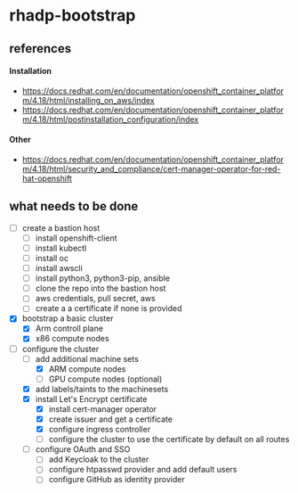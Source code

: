 # rhadp-bootstrap

## references

#### Installation
- https://docs.redhat.com/en/documentation/openshift_container_platform/4.18/html/installing_on_aws/index
- https://docs.redhat.com/en/documentation/openshift_container_platform/4.18/html/postinstallation_configuration/index

#### Other
- https://docs.redhat.com/en/documentation/openshift_container_platform/4.18/html/security_and_compliance/cert-manager-operator-for-red-hat-openshift

## what needs to be done

- [ ] create a bastion host
    - [ ] install openshift-client
    - [ ] install kubectl
    - [ ] install oc
    - [ ] install awscli
    - [ ] install python3, python3-pip, ansible 
    - [ ] clone the repo into the bastion host
    - [ ] aws credentials, pull secret, aws
    - [ ] create a a certificate if none is provided

- [X] bootstrap a basic cluster
    - [X] Arm controll plane
    - [X] x86 compute nodes

- [ ] configure the cluster
    - [ ] add additional machine sets
        - [X] ARM compute nodes
        - [ ] GPU compute nodes (optional)
    - [X] add labels/taints to the machinesets
    - [X] install Let's Encrypt certificate
        - [X] install cert-manager operator
        - [X] create issuer and get a certificate
        - [X] configure ingress controller
        - [ ] configure the cluster to use the certificate by default on all routes
    - [ ] configure OAuth and SSO
        - [ ] add Keycloak to the cluster
        - [ ] configure htpasswd provider and add default users
        - [ ] configure GitHub as identity provider
